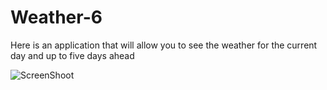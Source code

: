 # Weather-6

Here is an application that will allow you to see the weather for the current day and up to five days ahead 

![ScreenShoot](/Weather-6/assets/images/Screenshot%202023-07-31%20at%2011.19.22%20PM.png)